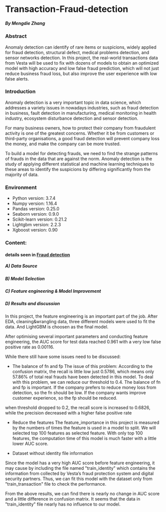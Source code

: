 # Transaction-Fraud-detection
#####     By Mengdie Zhang

### Abstract
Anomaly detection can identify of rare items or suspicions, widely applied for fraud detection, structural defect, medical problems detection, and sensor networks detection. In this project, the real-world transactions data from Vesta will be used to fix with dozens of models to obtain an optimized model with high accuracy and low false fraud prediction, which will not just reduce business fraud loss, but also improve the user experience with low false alerts. 

### Introduction
Anomaly detection is a very important topic in data science, which addresses a variety issues in nowadays industries, such as fraud detection in business, fault detection in manufacturing, medical monitoring in health industry, ecosystem disturbance detection and sensor detection.  

For many business owners, how to protect their company from fraudulent activity is one of the greatest concerns. Whether it be from customers or third-party organisations, a good fraud detection will prevent company loss the money, and make the company can be more trusted. 

To build a model for detecting frauds, we need to find the strange patterns of frauds in the data that are against the norm. Anomaly detection is the study of applying different statistical and machine learning techniques to these areas to identify the suspicions by differing significantly from the majority of data.



### Environment 
- Python version: 3.7.4 
- Numpy version: 1.16.4
- Pandas version: 0.25.0 
- Seaborn version: 0.9.0 
- Scikit-learn version: 0.21.2 
- Lightgbm version: 2.2.3
- Xgboost version: 0.90 

### Content:
#### details seen in [Fraud detection](https://github.com/MengdieZhang/Transaction-Fraud-detection/blob/master/Fraud%20detection_final.ipynb)

##### A) Data Source

##### B) Model Selection

##### C) Feature engineering & Model Improvement

##### D) Results and discussion
In this project, the feature engineering is an important part of the job. After EDA, cleaning&wrangling data, three different models were used to fit the data. And LightGBM is choosen as the final model.

After optimising several important parameters and conducting feature engineering, the AUC score for test data reached 0.961 with a very low false positive rate as 0.00116.

While there still have some issues need to be discussed:

- The balance of fn and fp
The issue of this problem: According to the confusion matrix, the recall is little low just 0.5786, which means only 57.86% of total real frauds have been detected in this model. To deal with this problem, we can reduce our threshold to 0.4. The balance of fn and fp is important. If the company prefers to reduce money loss from detection, so the fn should be low. If the company wants improve customer experience, so the fp should be reduced.

when threshold dropped to 0.2, the recall score is increased to 0.6826, while the precision decreased with a higher false positive rate


- Reduce the features
The feature_importance in this project is measured by the numbers of times the feature is used in a model to split. We will selected top 100 features as selected feature. With only top 100 features, the computation time of this model is much faster with a little lower AUC score.

- Dataset without identity file information

Since the model has a very high AUC score before feature engineering, it may cause by including the file named "train_identity" which contains the information from collected by Vesta’s fraud protection system and digital security partners. Thus, we can fit this model with the dataset only from "train_transaction" file to check the performance.

From the above results, we can find there is nearly no change in AUC score and a little difference in confusion matrix. It seems that the data in "train_identity" file nearly has no influence to our model.
